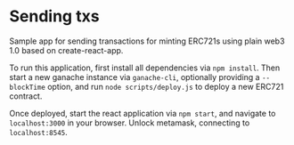 # Sending txs

Sample app for sending transactions for minting ERC721s using plain web3 1.0 based on create-react-app.

To run this application, first install all dependencies via `npm install`. Then start a new ganache instance via `ganache-cli`, optionally providing a `--blockTime` option, and run `node scripts/deploy.js` to deploy a new ERC721 contract.

Once deployed, start the react application via `npm start`, and navigate to `localhost:3000` in your browser. Unlock metamask, connecting to `localhost:8545`.
